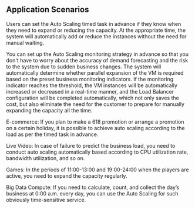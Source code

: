 ## **Application Scenarios**

Users can set the Auto Scaling timed task in advance if they know when they need to expand or reducing the capacity. At the appropriate time, the system will automatically add or reduce the instances without the need for manual waiting.

You can set up the Auto Scaling monitoring strategy in advance so that you don't have to worry about the accuracy of demand forecasting and the risk to the system due to sudden business changes. The system will automatically determine whether parallel expansion of the VM is required based on the preset business monitoring indicators. If the monitoring indicator reaches the threshold, the VM instances will be automatically increased or decreased in a real-time manner, and the Load Balancer configuration will be completed automatically, which not only saves the cost, but also eliminate the need for the customer to prepare for manually expanding the capacity all the time.

E-commerce: If you plan to make a 618 promotion or arrange a promotion on a certain holiday, it is possible to achieve auto scaling according to the load as per the timed task in advance.

Live Video: In case of failure to predict the business load, you need to conduct auto scaling automatically based according to CPU utilization rate, bandwidth utilization, and so on.

Games: In the periods of 11:00-13:00 and 19:00-24:00 when the players are active, you need to expand the capacity regularly.

Big Data Compute: If you need to calculate, count, and collect the day’s business at 0:00 a.m. every day, you can use the Auto Scaling for such obviously time-sensitive service.
